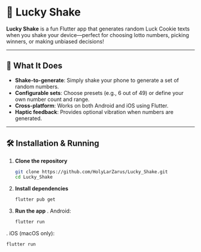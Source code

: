 # 🎲 Lucky Shake

**Lucky Shake** is a fun Flutter app that generates random Luck Cookie texts when you shake your device—perfect for choosing lotto numbers, picking winners, or making unbiased decisions!

---

## 🚀 What It Does

- **Shake-to-generate**: Simply shake your phone to generate a set of random numbers.
- **Configurable sets**: Choose presets (e.g., 6 out of 49) or define your own number count and range.
- **Cross-platform**: Works on both Android and iOS using Flutter.
- **Haptic feedback**: Provides optional vibration when numbers are generated.

---

## 🛠️ Installation & Running

1. **Clone the repository**
   ```bash
   git clone https://github.com/HolyLarZarus/Lucky_Shake.git
   cd Lucky_Shake

2. **Install dependencies**
    ```bash
    flutter pub get

3. **Run the app**
.
   Android:
   ```bash
   flutter run
.
   iOS (macOS only):
   ```bash
   flutter run

